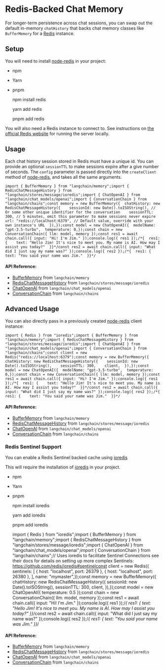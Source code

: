 Redis-Backed Chat Memory
========================

For longer-term persistence across chat sessions, you can swap out the default in-memory `chatHistory` that backs chat memory classes like `BufferMemory` for a [Redis](https://redis.io/) instance.

Setup[](#setup "Direct link to Setup")
---------------------------------------

You will need to install [node-redis](https://github.com/redis/node-redis) in your project:

*   npm
*   Yarn
*   pnpm

    npm install redis

    yarn add redis

    pnpm add redis

You will also need a Redis instance to connect to. See instructions on [the official Redis website](https://redis.io/docs/getting-started/) for running the server locally.

Usage[](#usage "Direct link to Usage")
---------------------------------------

Each chat history session stored in Redis must have a unique id. You can provide an optional `sessionTTL` to make sessions expire after a give number of seconds. The `config` parameter is passed directly into the `createClient` method of [node-redis](https://github.com/redis/node-redis), and takes all the same arguments.

    import { BufferMemory } from "langchain/memory";import { RedisChatMessageHistory } from "langchain/stores/message/ioredis";import { ChatOpenAI } from "langchain/chat_models/openai";import { ConversationChain } from "langchain/chains";const memory = new BufferMemory({  chatHistory: new RedisChatMessageHistory({    sessionId: new Date().toISOString(), // Or some other unique identifier for the conversation    sessionTTL: 300, // 5 minutes, omit this parameter to make sessions never expire    url: "redis://localhost:6379", // Default value, override with your own instance's URL  }),});const model = new ChatOpenAI({  modelName: "gpt-3.5-turbo",  temperature: 0,});const chain = new ConversationChain({ llm: model, memory });const res1 = await chain.call({ input: "Hi! I'm Jim." });console.log({ res1 });/*{  res1: {    text: "Hello Jim! It's nice to meet you. My name is AI. How may I assist you today?"  }}*/const res2 = await chain.call({ input: "What did I just say my name was?" });console.log({ res2 });/*{  res1: {    text: "You said your name was Jim."  }}*/

#### API Reference:

*   [BufferMemory](/docs/api/memory/classes/BufferMemory) from `langchain/memory`
*   [RedisChatMessageHistory](/docs/api/stores_message_ioredis/classes/RedisChatMessageHistory) from `langchain/stores/message/ioredis`
*   [ChatOpenAI](/docs/api/chat_models_openai/classes/ChatOpenAI) from `langchain/chat_models/openai`
*   [ConversationChain](/docs/api/chains/classes/ConversationChain) from `langchain/chains`

Advanced Usage[](#advanced-usage "Direct link to Advanced Usage")
------------------------------------------------------------------

You can also directly pass in a previously created [node-redis](https://github.com/redis/node-redis) client instance:

    import { Redis } from "ioredis";import { BufferMemory } from "langchain/memory";import { RedisChatMessageHistory } from "langchain/stores/message/ioredis";import { ChatOpenAI } from "langchain/chat_models/openai";import { ConversationChain } from "langchain/chains";const client = new Redis("redis://localhost:6379");const memory = new BufferMemory({  chatHistory: new RedisChatMessageHistory({    sessionId: new Date().toISOString(),    sessionTTL: 300,    client,  }),});const model = new ChatOpenAI({  modelName: "gpt-3.5-turbo",  temperature: 0,});const chain = new ConversationChain({ llm: model, memory });const res1 = await chain.call({ input: "Hi! I'm Jim." });console.log({ res1 });/*{  res1: {    text: "Hello Jim! It's nice to meet you. My name is AI. How may I assist you today?"  }}*/const res2 = await chain.call({ input: "What did I just say my name was?" });console.log({ res2 });/*{  res1: {    text: "You said your name was Jim."  }}*/

#### API Reference:

*   [BufferMemory](/docs/api/memory/classes/BufferMemory) from `langchain/memory`
*   [RedisChatMessageHistory](/docs/api/stores_message_ioredis/classes/RedisChatMessageHistory) from `langchain/stores/message/ioredis`
*   [ChatOpenAI](/docs/api/chat_models_openai/classes/ChatOpenAI) from `langchain/chat_models/openai`
*   [ConversationChain](/docs/api/chains/classes/ConversationChain) from `langchain/chains`

### Redis Sentinel Support[](#redis-sentinel-support "Direct link to Redis Sentinel Support")

You can enable a Redis Sentinel backed cache using [ioredis](https://github.com/redis/ioredis)

This will require the installation of [ioredis](https://github.com/redis/ioredis) in your project.

*   npm
*   Yarn
*   pnpm

    npm install ioredis

    yarn add ioredis

    pnpm add ioredis

    import { Redis } from "ioredis";import { BufferMemory } from "langchain/memory";import { RedisChatMessageHistory } from "langchain/stores/message/ioredis";import { ChatOpenAI } from "langchain/chat_models/openai";import { ConversationChain } from "langchain/chains";// Uses ioredis to facilitate Sentinel Connections see their docs for details on setting up more complex Sentinels: https://github.com/redis/ioredis#sentinelconst client = new Redis({  sentinels: [    { host: "localhost", port: 26379 },    { host: "localhost", port: 26380 },  ],  name: "mymaster",});const memory = new BufferMemory({  chatHistory: new RedisChatMessageHistory({    sessionId: new Date().toISOString(),    sessionTTL: 300,    client,  }),});const model = new ChatOpenAI({ temperature: 0.5 });const chain = new ConversationChain({ llm: model, memory });const res1 = await chain.call({ input: "Hi! I'm Jim." });console.log({ res1 });/*{  res1: {    text: "Hello Jim! It's nice to meet you. My name is AI. How may I assist you today?"  }}*/const res2 = await chain.call({ input: "What did I just say my name was?" });console.log({ res2 });/*{  res1: {    text: "You said your name was Jim."  }}*/

#### API Reference:

*   [BufferMemory](/docs/api/memory/classes/BufferMemory) from `langchain/memory`
*   [RedisChatMessageHistory](/docs/api/stores_message_ioredis/classes/RedisChatMessageHistory) from `langchain/stores/message/ioredis`
*   [ChatOpenAI](/docs/api/chat_models_openai/classes/ChatOpenAI) from `langchain/chat_models/openai`
*   [ConversationChain](/docs/api/chains/classes/ConversationChain) from `langchain/chains`